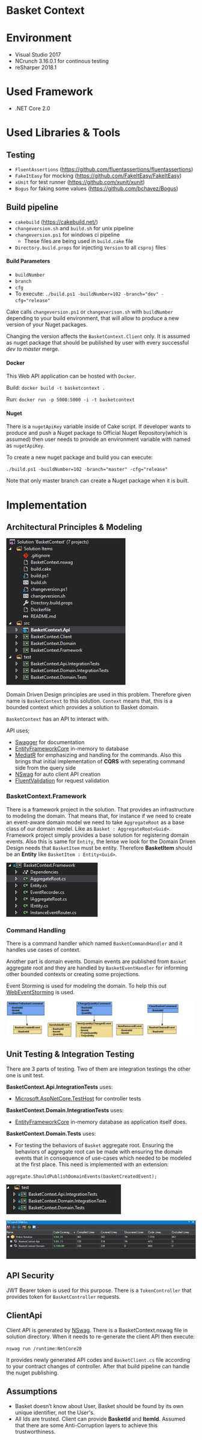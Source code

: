 # Basket Context

# Environment
* Visual Studio 2017
* NCrunch 3.16.0.1 for continous testing
* reSharper 2018.1

# Used Framework
* .NET Core 2.0

# Used Libraries & Tools

## Testing
* `FluentAssertions` (https://github.com/fluentassertions/fluentassertions)
* `FakeItEasy` for mocking (https://github.com/FakeItEasy/FakeItEasy)
* `xUnit` for test runner (https://github.com/xunit/xunit)
* `Bogus` for faking some values (https://github.com/bchavez/Bogus)

## Build pipeline
* `cakebuild` (https://cakebuild.net/)
* `changeversion.sh` and `build.sh` for unix pipeline 
* `changeversion.ps1` for windows ci pipeline
    * These files are being used in `build.cake` file
* `Directory.build.props` for injecting `Version` to all `csproj` files

#### Build Parameters
* `buildNumber`
* `branch`
* `cfg`
* To execute: `./build.ps1 -buildNumber=102 -branch="dev" -cfg="release"`

Cake calls `changeversion.ps1` or `changeverison.sh` with `buildNumber` depending to your build environment, that will allow to produce a new version of your Nuget packages.

Changing the version affects the `BasketContext.Client` only. It is assumed as nuget package that should be published by user with every successful *dev* *to* *master* merge. 


#### Docker

This Web API application can be hosted with `Docker`.

Build: `docker build -t basketcontext .`

Run: `docker run -p 5000:5000 -i -t basketcontext`

#### Nuget
There is a `nugetApiKey` variable inside of Cake script. If developer wants to produce and push a Nuget package to Official Nuget Repository(which is assumed) then user needs to provide an environment variable with named as `nugetApiKey`.

To create a new nuget package and build you can execute:

`./build.ps1 -buildNumber=102 -branch="master" -cfg="release"`

Note that only master branch can create a Nuget package when it is built.

# Implementation

## Architectural Principles & Modeling

![Overal](misc/overall.png)

Domain Driven Design principles are used in this problem. Therefore given name is `BasketContext` to this solution. `Context` means that, this is a bounded context which provides a solution to Basket domain.

`BasketContext` has an API to interact with. 

API uses;

* [Swagger](https://github.com/domaindrivendev/Swashbuckle) for documentation
* [EntityFrameworkCore](https://github.com/aspnet/EntityFrameworkCore) in-memory to database
* [MediatR](https://github.com/jbogard/MediatR) for emphasizing and handling for the commands. Also this brings that initial implementation of **CQRS** with seperating command side from the query side
* [NSwag](https://github.com/RSuter/NSwag) for auto client API creation
* [FluentValidation](https://github.com/JeremySkinner/FluentValidation) for request validation

### BasketContext.Framework

There is a framework project in the solution. That provides an infrastructure to modeling the domain. That means that, for instance if we need to create an event-aware domain model we need to take `AggregateRoot` as a base class of our domain model. Like as `Basket : AggregateRoot<Guid>`. Framework project simply provides a base solution for registering domain events. Also this is same for `Entity`, the lense we look for the Domain Driven Design needs that `BasketItem` must be entity. Therefore **BasketItem** should be an **Entity** like `BasketItem : Entity<Guid>`.

![Framework](misc/framework.png)

### Command Handling

There is a command handler which named `BasketCommandHandler` and it handles use cases of context. 

Another part is domain events. Domain events are published from `Basket` aggregate root and they are handled by `BasketEventHandler` for informing other bounded contexts or creating some projections.

Event Storming is used for modeling the domain. To help this out [WebEventStorming](https://webeventstorming.com/) is used.

![BasketContext](misc/basketcontext.png)
 
## Unit Testing & Integration Testing

There are 3 parts of testing. Two of them are integration testings the other one is unit test. 

**BasketContext.Api.IntegrationTests** uses:

* [Microsoft.AspNetCore.TestHost](https://www.nuget.org/packages/Microsoft.AspNetCore.TestHost/) for controller tests

**BasketContext.Domain.IntegrationTests** uses:

* [EntityFrameworkCore](https://github.com/aspnet/EntityFrameworkCore) in-memory database as application itself does.

**BasketContext.Domain.Tests** uses:

* For testing the behaviors of `Basket` aggregate root. Ensuring the behaviors of aggregate root can be made with ensuring the domain events that in consequence of use-cases which needed to be modeled at the first place. This need is implemented with an extension:

`aggregate.ShouldPublishDomainEvents(basketCreatedEvent);`

![Test Projects](misc/testing.png)

![coverage](misc/coverage.png)

## API Security

JWT Bearer token is used for this purpose. There is a `TokenController` that provides token for `BasketController` requests. 

## ClientApi

Client API is generated by [NSwag](https://github.com/RSuter/NSwag). There is a BasketContext.nswag file in solution directory. When it needs to re-generate the client API then execute:

`nswag run /runtime:NetCore20`

It provides newly generated API codes and `BasketClient.cs` file according to your contract changes of controller. After that build pipeline can handle the nuget publishing.

## Assumptions

* Basket doesn’t know about User, Basket should be found by its own unique identifier, not the User's.
* All Ids are trusted. Client can provide **BasketId** and **ItemId**. Assumed that there are some Anti-Corruption layers to achieve this trustworthiness.
